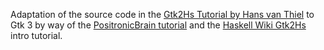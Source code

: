 Adaptation of the source code in the 
<a href="http://muitovar.com/gtk2hs/index.html">
Gtk2Hs Tutorial by Hans van Thiel</a>
to Gtk 3 by way of the 
<a href="https://github.com/PositronicBrain/Gtk2HsTutorial">
PositronicBrain tutorial</a> and the 
<a href="https://www.haskell.org/haskellwiki/Gtk2Hs/Tutorials/Intro#Signals">
Haskell Wiki Gtk2Hs</a> intro tutorial.
